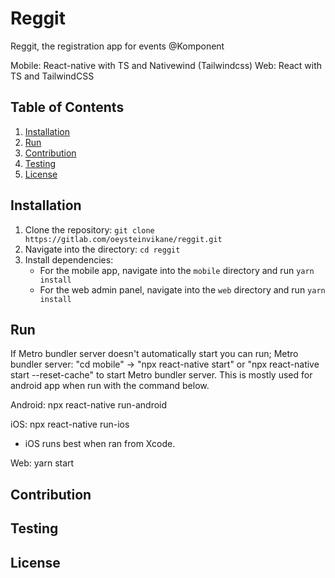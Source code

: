 # Reggit

Reggit, the registration app for events @Komponent

Mobile: React-native with TS and Nativewind (Tailwindcss)
Web: React with TS and TailwindCSS

## Table of Contents

1. [Installation](#installation)
2. [Run](#Run)
3. [Contribution](#contribution)
4. [Testing](#testing)
5. [License](#license)

## Installation

1. Clone the repository: `git clone https://gitlab.com/oeysteinvikane/reggit.git`
2. Navigate into the directory: `cd reggit`
3. Install dependencies:
   - For the mobile app, navigate into the `mobile` directory and run `yarn install`
   - For the web admin panel, navigate into the `web` directory and run `yarn install`

## Run

If Metro bundler server doesn't automatically start you can run;
Metro bundler server: "cd mobile" -> "npx react-native start" or "npx react-native start --reset-cache" to start Metro bundler server.
This is mostly used for android app when run with the command below.

Android: npx react-native run-android

iOS: npx react-native run-ios

- iOS runs best when ran from Xcode.

Web: yarn start

## Contribution

## Testing

## License
